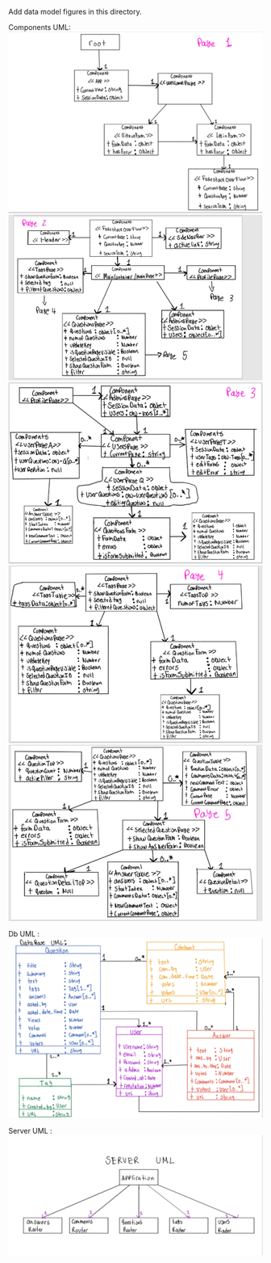 Add data model figures in this directory.

Components UML:
![componentspage1](./components_uml/componentsP1.png 'componentsP1.png')
![componentspage2](./components_uml/componentsP2.png 'componentsP2.png')
![componentspage3](./components_uml/componentsP3.png 'componentsP3.png')
![componentspage4](./components_uml/componentsP4.png 'componentsP4.png')
![componentspage5](./components_uml/componentsP5.png 'componentsP5.png')

Db UML :
![dbUML](./db_uml/DB_UML.png 'DbUml.png')

Server UML :
![serverUML](./server_uml/server_uml.png 'serverUml.png')